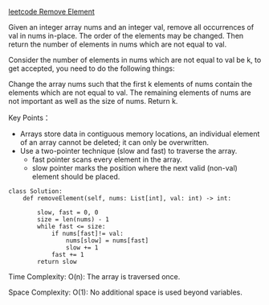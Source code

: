 [leetcode Remove Element](https://leetcode.com/problems/remove-element/)

Given an integer array nums and an integer val, remove all occurrences of val in nums in-place. The order of the elements may be changed. Then return the number of elements in nums which are not equal to val.

Consider the number of elements in nums which are not equal to val be k, to get accepted, you need to do the following things:

Change the array nums such that the first k elements of nums contain the elements which are not equal to val. The remaining elements of nums are not important as well as the size of nums.
Return k.

Key Points：
* Arrays store data in contiguous memory locations, an individual element of an array cannot be deleted; it can only be overwritten.
* Use a two-pointer technique (slow and fast) to traverse the array.
  * fast pointer scans every element in the array.
  * slow pointer marks the position where the next valid (non-val) element should be placed.


```
class Solution:
    def removeElement(self, nums: List[int], val: int) -> int:

        slow, fast = 0, 0
        size = len(nums) - 1
        while fast <= size:
            if nums[fast]!= val:
                nums[slow] = nums[fast]
                slow += 1
            fast += 1
        return slow

```
Time Complexity: O(n): The array is traversed once.

Space Complexity: O(1): No additional space is used beyond variables.